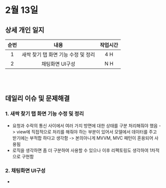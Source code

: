 # 2월 13일
## 상세 개인 일지 
|순번|내용|작업시간
|:---:|:-----:|:-------:
|1| 새싹 찾기 탭 화면 기능 수정 및 정리 | 4 H
|2| 채팅화면 UI구성 | N H


</br></br>
## 데일리 이슈 및 문제해결
### 1. 새싹 찾기 탭 화면 기능 수정 및 정리
  - 요청과 수락의 통신 사이에서 여러 가지 방면에 대한 상태를 구분 처리해줘야 했음 -> view에 직접적으로 처리를 해줘야 하는 부분이 있어서 모델에서 데이터를 주고 받기에는 부적합 하다고 생각함 -> 본의아니게 MVVM, MVC 패턴이 혼용되어 사용됨 
  - 로직을 생각하면 좀 더 구분하여 사용할 수 있으나 이후 리펙토링도 생각하여 1차적으로 구현함
### 2. 채팅화면 UI구성
  - 
